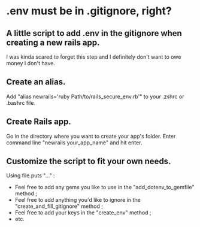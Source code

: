 # .env must be in .gitignore, right?

## A little script to add .env in the gitignore when creating a new rails app.

I was kinda scared to forget this step and I definitely don't want to owe money I don't have.

## Create an alias.
Add "alias newrails='ruby Path/to/rails_secure_env.rb'" to your .zshrc or .bashrc file.

## Create Rails app.
Go in the directory where you want to create your app's folder.
Enter command line "newrails your_app_name" and hit enter.

## Customize the script to fit your own needs.
Using file.puts "..." :
- Feel free to add any gems you like to use in the "add_dotenv_to_gemfile" method ;
- Feel free to add anything you'd like to ignore in the "create_and_fill_gitignore" method ;
- Feel free to add your keys in the "create_env" method ;
- etc.

